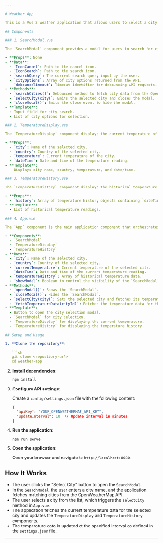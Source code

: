 ```yaml
---

# Weather App

This is a Vue 2 weather application that allows users to select a city and view its current temperature. The application uses the OpenWeatherMap API to fetch weather data and updates the temperature at specified intervals.

## Components

### 1. SearchModal.vue

The `SearchModal` component provides a modal for users to search for cities and select one from the search results.

- **Props**: None
- **Data**:
  - `IconCancel`: Path to the cancel icon.
  - `IconSearch`: Path to the search icon.
  - `searchQuery`: The current search query input by the user.
  - `cityOptions`: Array of city options returned from the API.
  - `debounceTimeout`: Timeout identifier for debouncing API requests.
- **Methods**:
  - `searchCities()`: Debounced method to fetch city data from the OpenWeatherMap API based on the search query.
  - `selectCity(city)`: Emits the selected city and closes the modal.
  - `closeModal()`: Emits the close event to hide the modal.
- **Template**:
  - Input field for city search.
  - List of city options for selection.

### 2. TemperatureDisplay.vue

The `TemperatureDisplay` component displays the current temperature of the selected city.

- **Props**:
  - `city`: Name of the selected city.
  - `country`: Country of the selected city.
  - `temperature`: Current temperature of the city.
  - `dateTime`: Date and time of the temperature reading.
- **Template**:
  - Displays city name, country, temperature, and date/time.

### 3. TemperatureHistory.vue

The `TemperatureHistory` component displays the historical temperature data of the selected city.

- **Props**:
  - `history`: Array of temperature history objects containing `dateTime` and `temperature`.
- **Template**:
  - List of historical temperature readings.

### 4. App.vue

The `App` component is the main application component that orchestrates the other components.

- **Components**:
  - `SearchModal`
  - `TemperatureDisplay`
  - `TemperatureHistory`
- **Data**:
  - `city`: Name of the selected city.
  - `country`: Country of the selected city.
  - `currentTemperature`: Current temperature of the selected city.
  - `dateTime`: Date and time of the current temperature reading.
  - `temperatureHistory`: Array of historical temperature data.
  - `showModal`: Boolean to control the visibility of the `SearchModal`.
- **Methods**:
  - `openModal()`: Shows the `SearchModal`.
  - `closeModal()`: Hides the `SearchModal`.
  - `selectCity(city)`: Sets the selected city and fetches its temperature data.
  - `fetchTemperatureData(cityId)`: Fetches the temperature data for the given city ID and updates the temperature history.
- **Template**:
  - Button to open the city selection modal.
  - `SearchModal` for city selection.
  - `TemperatureDisplay` for displaying the current temperature.
  - `TemperatureHistory` for displaying the temperature history.

## Setup and Usage

1. **Clone the repository**:

   ```sh
   git clone <repository-url>
   cd weather-app
   ```

2. **Install dependencies**:

   ```sh
   npm install
   ```

3. **Configure API settings**:

   Create a `config/settings.json` file with the following content:

   ```json
   {
     "apiKey": "YOUR_OPENWEATHERMAP_API_KEY",
     "updateInterval": 10  // Update interval in minutes
   }
   ```

4. **Run the application**:

   ```sh
   npm run serve
   ```

5. **Open the application**:

   Open your browser and navigate to `http://localhost:8080`.

## How It Works

- The user clicks the "Select City" button to open the `SearchModal`.
- In the `SearchModal`, the user enters a city name, and the application fetches matching cities from the OpenWeatherMap API.
- The user selects a city from the list, which triggers the `selectCity` method in `App.vue`.
- The application fetches the current temperature data for the selected city and updates the `TemperatureDisplay` and `TemperatureHistory` components.
- The temperature data is updated at the specified interval as defined in the `settings.json` file.

---
```

